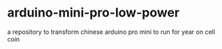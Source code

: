 # arduino-mini-pro-low-power
a repository to transform chinese arduino pro mini to run for year on cell coin
